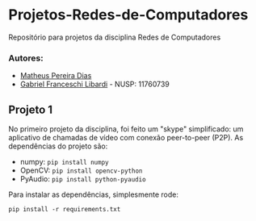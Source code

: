 # Projetos-Redes-de-Computadores
Repositório para projetos da disciplina Redes de Computadores

### Autores:
- [Matheus Pereira Dias](https://github.com/matheuspd)
- [Gabriel Franceschi Libardi](https://github.com/gabriel-libardi) - NUSP: 11760739

## Projeto 1

No primeiro projeto da disciplina, foi feito um "skype" simplificado: um aplicativo de chamadas de vídeo com conexão peer-to-peer (P2P). As dependências do projeto são:

- numpy: `pip install numpy`
- OpenCV: `pip install opencv-python`
- PyAudio: `pip install python-pyaudio`

Para instalar as dependências, simplesmente rode:
```
pip install -r requirements.txt
```